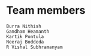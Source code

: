 # Team members
    Burra Nithish
    Gandham Heamanth
    Kartik Pontula  
    Neeraj Boddeda
    R Vishal Subhramanyam
